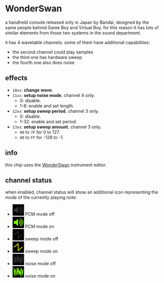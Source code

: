 # WonderSwan

a handheld console released only in Japan by Bandai, designed by the same people behind Game Boy and Virtual Boy.
for this reason it has lots of similar elements from those two systems in the sound department.

it has 4 wavetable channels. some of them have additional capabilities:
- the second channel could play samples
- the third one has hardware sweep
- the fourth one also does noise

## effects

- `10xx`: **change wave**.
- `11xx`: **setup noise mode.** channel 4 only.
  - 0: disable.
  - 1-8: enable and set length.
- `12xx`: **setup sweep period.** channel 3 only.
  - 0: disable.
  - 1-32: enable and set period.
- `13xx`: **setup sweep amount.** channel 3 only.
  - `00` to `7F` for 0 to 127.
  - `80` to `FF` for -128 to -1.

## info

this chip uses the [WonderSwan](../4-instrument/wonderswan.md) instrument editor.

## channel status

when enabled, channel status will show an additional icon representing the mode of the currently playing note:

- ![PCM mode off](status-Swan-PCM-off.png) PCM mode off
- ![PCM mode on](status-Swan-PCM-on.png) PCM mode on
- ![sweep mode off](status-Swan-sweep-off.png) sweep mode off
- ![sweep mode on](status-Swan-sweep-on.png) sweep mode on
- ![noise mode off](status-Swan-noise-off.png) noise mode off
- ![noise mode on](status-Swan-noise-on.png) noise mode on
